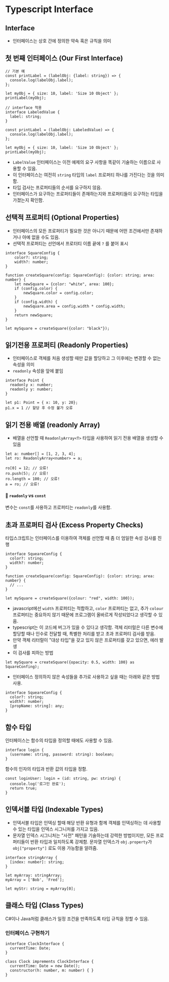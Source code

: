 # Typescript Interface

## Interface
- 인터페이스는 상호 간에 정의한 약속 혹은 규칙을 의미

## 첫 번째 인터페이스 (Our First Interface)
```
// 기본 예
const printLabel = (labelObj: {label: string}) => {
  console.log(labelObj.label);
};

let myObj = { size: 10, label: 'Size 10 Object' };
printLabel(myObj);

// interface 적용
interface LabeledValue {
  label: string;
}

const printLabel = (labelObj: LabeledValue) => {
  console.log(labelObj.label);
};

let myObj = { size: 10, label: 'Size 10 Object' };
printLabel(myObj);
```
- `LabelValue` 인터페이스는 이전 예제의 요구 사항을 똑같이 기술하는 이름으로 사용할 수 있음. 
- 이 인터페이스는 여전히 `string` 타입의 `label` 프로퍼티 하나를 가진다는 것을 의미함.
- 타입 검사는 프로퍼티들의 순서를 요구하지 않음.
- 인터페이스가 요구하는 프로퍼티들이 존재하는지와 프로퍼티들이 요구하는 타입을 가졌는지 확인함.

## 선택적 프로퍼티 (Optional Properties)
- 인터페이스의 모든 프로퍼티가 필요한 것은 아니기 때문에 어떤 조건에서만 존재하거나 아예 없을 수도 있음.
- 선택적 프로퍼티는 선언에서 프로터티 이름 끝에 `?` 를 붙어 표시
```
interface SquareConfig {
    color?: string;
    width?: number;
}

function createSquare(config: SquareConfig): {color: string; area: number} {
    let newSquare = {color: "white", area: 100};
    if (config.color) {
        newSquare.color = config.color;
    }
    if (config.width) {
        newSquare.area = config.width * config.width;
    }
    return newSquare;
}

let mySquare = createSquare({color: "black"});
```

## 읽기전용 프로퍼티 (Readonly Properties)
- 인터페이스로 객체를 처음 생성할 때만 값을 할당하고 그 이후에는 변경할 수 없는 속성을 의미
- `readonly` 속성을 앞에 붙임
```
interface Point {
  readonly x: number;
  readonly y: number;
}

let p1: Point = { x: 10, y: 20};
p1.x = 1 // 할당 후 수정 불가 오류
```

## 읽기 전용 배열 (readonly Array)
- 배열을 선언할 때 `ReadonlyArray<T>` 타입을 사용하여 읽기 전용 배열을 생성할 수 있음
```
let a: number[] = [1, 2, 3, 4];
let ro: ReadonlyArray<number> = a;

ro[0] = 12; // 오류!
ro.push(5); // 오류!
ro.length = 100; // 오류!
a = ro; // 오류!
```

#### 📝 `readonly` vs `const`
변수는 `const`를 사용하고 프로퍼티는 `readonly`를 사용함.

## 초과 프로퍼티 검사 (Excess Property Checks)
타입스크립트는 인터페이스를 이용하여 객체를 선언할 때 좀 더 엄일한 속성 검사를 진행
```
interface SqueareConfig {
  color?: string;
  width?: number;
}

function createSquare(config: SquareConfig): {color: string; area: number} {
  // ...
}

let mySquare = createSquare({colour: "red", width: 100});
```
- javascript에선 `width` 프로퍼티는 적합하고, `color` 프로퍼티는 없고, 추가 `colour` 프로퍼티는 중요하지 않기 때문에 프로그램이 올바르게 작성되었다고 생각할 수 있음.
- typescript는 이 코드에 버그가 있을 수 있다고 생각함. 객체 리터럴은 다른 변수에 할당할 때나 인수로 전달할 때, 특별한 처리를 받고 초과 프로퍼티 검사를 받음.
- 만약 객체 리터럴이 "대상 타입"을 갖고 있지 않은 프로퍼티를 갖고 있으면, 에러 발생
- 이 검사를 피하는 방법
```
let mySquare = createSquare({opacity: 0.5, width: 100} as SquareConfing);
```
- 인터페이스 정의하지 않은 속성들을 추가로 사용하고 싶을 때는 아래와 같은 방법 사용.
```
interface SqueareConfig {
  color?: string;
  width?: number;
  [propName: string]: any;
}
```

## 함수 타입
인터페이스는 함수의 타입을 정의할 때에도 사용할 수 있음.
```
interface login {
  (username: string, password: string): boolean;
}
```
함수의 인자의 타입과 반환 값의 타입을 정함.
```
const loginUser: login = (id: string, pw: string) {
  console.log('로그인 완료');
  return true;
}
```

## 인덱서블 타입 (Indexable Types)
- 인덱서블 타입은 인덱싱 할때 해당 반환 유형과 함께 객체를 인덱싱하는 데 사용할 수 있는 타입을 인덱스 시그니처를 가지고 있음.
- 문자열 인덱스 시그니처는 "사전" 패턴을 기술하는데 강력한 방법이지만, 모든 프로퍼티들이 반환 타입과 일치하도록 강제함. 문자열 인덱스가 `obj.property`가 `obj["property"]` 로도 이용 가능함을 알려줌.
```
interface stringArray {
  [index: number]: string;
}

let myArray: stringArray;
myArray = ['Bob', 'Fred'];

let myStr: string = myArray[0];
```

## 클래스 타입 (Class Types)
C#이나 Java처럼 클래스가 일정 조건을 만족하도록 타입 규칙을 정할 수 있음.
### 인터페이스 구현하기
```
interface ClockInterface {
  currentTime: Date;
}

class Clock imprements ClockInterface {
  currentTime: Date = new Date();
  constructor(h: number, m: number) { }
}
```